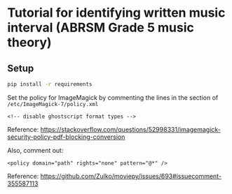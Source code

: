 # Tutorial for identifying written music interval (ABRSM Grade 5 music theory)

## Setup

```bash
pip install -r requirements
```

Set the policy for ImageMagick by commenting the lines in the section of `/etc/ImageMagick-7/policy.xml`

```
<!-- disable ghostscript format types -->
```

Reference: https://stackoverflow.com/questions/52998331/imagemagick-security-policy-pdf-blocking-conversion

Also, comment out:

```
<policy domain="path" rights="none" pattern="@*" />
```

Reference: https://github.com/Zulko/moviepy/issues/693#issuecomment-355587113
